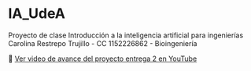 # IA_UdeA
Proyecto de clase Introducción a la inteligencia artificial para ingenierías  
Carolina Restrepo Trujillo - CC 1152226862 - Bioingeniería

🎥 [Ver video de avance del proyecto entrega 2 en YouTube](https://www.youtube.com/watch?v=TlEuhq2Szz0)
